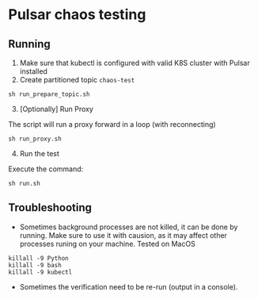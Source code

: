 # Pulsar chaos testing

## Running
1. Make sure that kubectl is configured with valid K8S cluster with Pulsar installed
2. Create partitioned topic `chaos-test`

 ```
sh run_prepare_topic.sh
 ```

3. [Optionally] Run Proxy

 The script will run a proxy forward in a loop (with reconnecting)
 ```
sh run_proxy.sh
 ```

4. Run the test

 Execute the command:
 ```
sh run.sh
 ```

## Troubleshooting
- Sometimes background processes are not killed, it can be done by running.
Make sure to use it with causion, as it may affect other processes runing on your machine.
Tested on MacOS
```
killall -9 Python
killall -9 bash
killall -9 kubectl
```

- Sometimes the verification need to be re-run (output in a console).